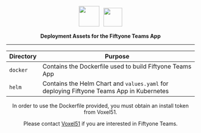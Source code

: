 <div align="center">
<p align="center">

<!-- prettier-ignore -->
<img src="https://user-images.githubusercontent.com/25985824/106288517-2422e000-6216-11eb-871d-26ad2e7b1e59.png" height="55px"> &nbsp;
<img src="https://user-images.githubusercontent.com/25985824/106288518-24bb7680-6216-11eb-8f10-60052c519586.png" height="50px">

**Deployment Assets for the Fiftyone Teams App**

---

| Directory | Purpose                                                                                  |
|-----------|------------------------------------------------------------------------------------------|
| `docker`  | Contains the Dockerfile used to build Fiftyone Teams App                                 |
| `helm`    | Contains the Helm Chart and `values.yaml` for deploying Fiftyone Teams App in Kubernetes |

In order to use the Dockerfile provided, you must obtain an install token from Voxel51.

Please contact [Voxel51](https://voxel51.com/#teams-form) if you are interested in Fiftyone Teams.
